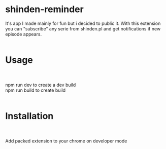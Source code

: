 # shinden-reminder
It's app I made mainly for fun but i decided to public it. With this extension you can "subscribe" any serie from shinden.pl and get notifications if new episode appears.<br/><br/>

# Usage
<br/><br/>
npm run dev to create a dev build<br/>
npm run build to create build<br/><br/>

# Installation<br/><br/>
Add packed extension to your chrome on developer mode





